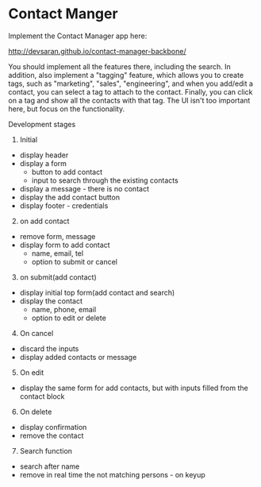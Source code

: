 # Contact Manger
Implement the Contact Manager app here:

http://devsaran.github.io/contact-manager-backbone/

You should implement all the features there, including the search. In addition, also implement a "tagging" feature, which allows you to create tags, such as "marketing", "sales", "engineering", and when you add/edit a contact, you can select a tag to attach to the contact. Finally, you can click on a tag and show all the contacts with that tag. The UI isn't too important here, but focus on the functionality.


Development stages

1. Initial
* display header
* display a form
  - button to add contact
  - input to search through the existing contacts
* display a message - there is no contact
* display the add contact button 
* display footer - credentials

2. on add contact
* remove form, message
* display form to add contact
  - name, email, tel
  - option to submit or cancel

3. on submit(add contact)
* display initial top form(add contact and search)
* display the contact
  - name, phone, email
  - option to edit or delete

4. On cancel
* discard the inputs
*  display added contacts or message

5. On edit
* display the same form for add contacts, but with inputs filled from the contact block

6. On delete 
* display confirmation 
* remove the contact


7. Search function
* search after name
* remove in real time the not matching persons - on keyup
